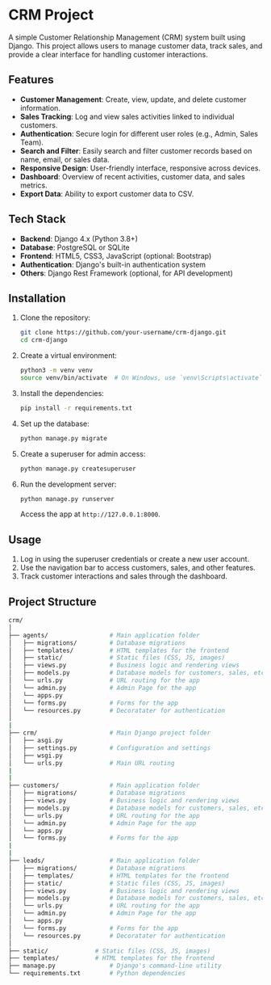 # CRM Project

A simple Customer Relationship Management (CRM) system built using Django. This project allows users to manage customer data, track sales, and provide a clear interface for handling customer interactions.

## Features

- **Customer Management**: Create, view, update, and delete customer information.
- **Sales Tracking**: Log and view sales activities linked to individual customers.
- **Authentication**: Secure login for different user roles (e.g., Admin, Sales Team).
- **Search and Filter**: Easily search and filter customer records based on name, email, or sales data.
- **Responsive Design**: User-friendly interface, responsive across devices.
- **Dashboard**: Overview of recent activities, customer data, and sales metrics.
- **Export Data**: Ability to export customer data to CSV.

## Tech Stack

- **Backend**: Django 4.x (Python 3.8+)
- **Database**: PostgreSQL or SQLite
- **Frontend**: HTML5, CSS3, JavaScript (optional: Bootstrap)
- **Authentication**: Django's built-in authentication system
- **Others**: Django Rest Framework (optional, for API development)

## Installation

1. Clone the repository:

    ```bash
    git clone https://github.com/your-username/crm-django.git
    cd crm-django
    ```

2. Create a virtual environment:

    ```bash
    python3 -m venv venv
    source venv/bin/activate  # On Windows, use `venv\Scripts\activate`
    ```

3. Install the dependencies:

    ```bash
    pip install -r requirements.txt
    ```

4. Set up the database:

    ```bash
    python manage.py migrate
    ```

5. Create a superuser for admin access:

    ```bash
    python manage.py createsuperuser
    ```

6. Run the development server:

    ```bash
    python manage.py runserver
    ```

    Access the app at `http://127.0.0.1:8000`.

## Usage

1. Log in using the superuser credentials or create a new user account.
2. Use the navigation bar to access customers, sales, and other features.
3. Track customer interactions and sales through the dashboard.

## Project Structure

```bash
crm/
│
├── agents/                 # Main application folder
│   ├── migrations/         # Database migrations
│   ├── templates/          # HTML templates for the frontend
│   ├── static/             # Static files (CSS, JS, images)
│   ├── views.py            # Business logic and rendering views
│   ├── models.py           # Database models for customers, sales, etc.
│   └── urls.py             # URL routing for the app
│   └── admin.py            # Admin Page for the app
│   └── apps.py
│   └── forms.py            # Forms for the app
│   └── resources.py        # Decoratater for authentication
│
|
├── crm/                    # Main Django project folder
│   ├── asgi.py  
│   ├── settings.py         # Configuration and settings
│   ├── wsgi.py  
│   └── urls.py             # Main URL routing
|
|
├── customers/              # Main application folder
│   ├── migrations/         # Database migrations
│   ├── views.py            # Business logic and rendering views
│   ├── models.py           # Database models for customers, sales, etc.
│   └── urls.py             # URL routing for the app
│   └── admin.py            # Admin Page for the app
│   └── apps.py
│   └── forms.py            # Forms for the app
|
|
├── leads/                  # Main application folder
│   ├── migrations/         # Database migrations
│   ├── templates/          # HTML templates for the frontend
│   ├── static/             # Static files (CSS, JS, images)
│   ├── views.py            # Business logic and rendering views
│   ├── models.py           # Database models for customers, sales, etc.
│   └── urls.py             # URL routing for the app
│   └── admin.py            # Admin Page for the app
│   └── apps.py
│   └── forms.py            # Forms for the app
│   └── resources.py        # Decoratater for authentication
│
├── static/             # Static files (CSS, JS, images)
├── templates/          # HTML templates for the frontend    
├── manage.py               # Django's command-line utility
└── requirements.txt        # Python dependencies
